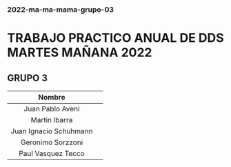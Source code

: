 ### 2022-ma-ma-mama-grupo-03
# TRABAJO PRACTICO ANUAL DE DDS MARTES MAÑANA 2022
## GRUPO 3 

|**Nombre** |  | 
|:-------------------:|---|
| Juan Pablo Aveni | | |
| Martin Ibarra | | | 
| Juan Ignacio Schuhmann |  | | 
| Geronimo Sorzzoni |  | | 
| Paul Vasquez Tecco  |  | | 
